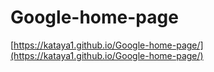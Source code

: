 # Google-home-page
[https://kataya1.github.io/Google-home-page/](https://kataya1.github.io/Google-home-page/)